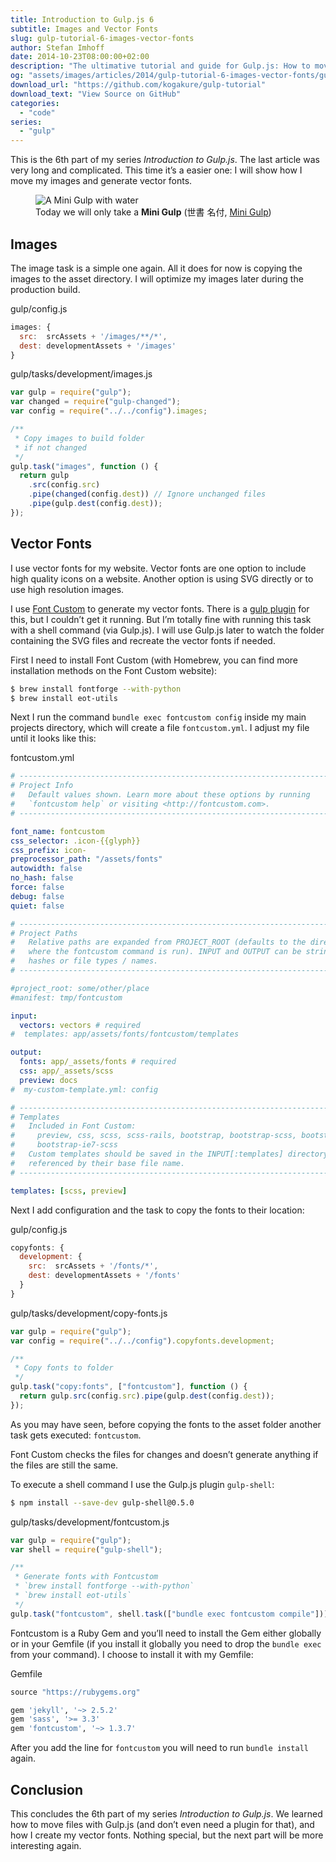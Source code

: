 ```yaml
---
title: Introduction to Gulp.js 6
subtitle: Images and Vector Fonts
slug: gulp-tutorial-6-images-vector-fonts
author: Stefan Imhoff
date: 2014-10-23T08:00:00+02:00
description: "The ultimative tutorial and guide for Gulp.js: How to move images and generate vector fonts from SVG."
og: "assets/images/articles/2014/gulp-tutorial-6-images-vector-fonts/gulp-tutorial-6.jpg"
download_url: "https://github.com/kogakure/gulp-tutorial"
download_text: "View Source on GitHub"
categories:
  - "code"
series:
  - "gulp"
---
```


This is the 6th part of my series _Introduction to Gulp.js_. The last article was very long and complicated. This time it’s a easier one: I will show how I move my images and generate vector fonts.

<figure class="image-figure">
  <img src="/assets/images/articles/2014/gulp-tutorial-6-images-vector-fonts/gulp-tutorial-6.jpg" alt="A Mini Gulp with water">
  <figcaption>
    Today we will only take a <strong>Mini Gulp</strong> (世書 名付, <a href="https://www.flickr.com/photos/nseika/9477122568">Mini Gulp</a>)
  </figcaption>
</figure>

## Images

The image task is a simple one again. All it does for now is copying the images to the asset directory. I will optimize my images later during the production build.

<p class="code-info">gulp/config.js</p>

```javascript
images: {
  src:  srcAssets + '/images/**/*',
  dest: developmentAssets + '/images'
}
```

<p class="code-info">gulp/tasks/development/images.js</p>

```javascript
var gulp = require("gulp");
var changed = require("gulp-changed");
var config = require("../../config").images;

/**
 * Copy images to build folder
 * if not changed
 */
gulp.task("images", function () {
  return gulp
    .src(config.src)
    .pipe(changed(config.dest)) // Ignore unchanged files
    .pipe(gulp.dest(config.dest));
});
```

## Vector Fonts

I use vector fonts for my website. Vector fonts are one option to include high quality icons on a website. Another option is using SVG directly or to use high resolution images.

I use [Font Custom](http://fontcustom.github.io/fontcustom/) to generate my vector fonts. There is a [gulp plugin](https://www.npmjs.com/package/gulp-fontcustom/) for this, but I couldn’t get it running. But I’m totally fine with running this task with a shell command (via Gulp.js). I will use Gulp.js later to watch the folder containing the SVG files and recreate the vector fonts if needed.

First I need to install Font Custom (with Homebrew, you can find more installation methods on the Font Custom website):

```bash
$ brew install fontforge --with-python
$ brew install eot-utils
```

Next I run the command `bundle exec fontcustom config` inside my main projects directory, which will create a file `fontcustom.yml`. I adjust my file until it looks like this:

<p class="code-info">fontcustom.yml</p>

```yaml
# --------------------------------------------------------------------------- #
# Project Info
#   Default values shown. Learn more about these options by running
#   `fontcustom help` or visiting <http://fontcustom.com>.
# --------------------------------------------------------------------------- #

font_name: fontcustom
css_selector: .icon-{{glyph}}
css_prefix: icon-
preprocessor_path: "/assets/fonts"
autowidth: false
no_hash: false
force: false
debug: false
quiet: false

# --------------------------------------------------------------------------- #
# Project Paths
#   Relative paths are expanded from PROJECT_ROOT (defaults to the directory
#   where the fontcustom command is run). INPUT and OUTPUT can be strings or
#   hashes or file types / names.
# --------------------------------------------------------------------------- #

#project_root: some/other/place
#manifest: tmp/fontcustom

input:
  vectors: vectors # required
#  templates: app/assets/fonts/fontcustom/templates

output:
  fonts: app/_assets/fonts # required
  css: app/_assets/scss
  preview: docs
#  my-custom-template.yml: config

# --------------------------------------------------------------------------- #
# Templates
#   Included in Font Custom:
#     preview, css, scss, scss-rails, bootstrap, bootstrap-scss, bootstrap-ie7,
#     bootstrap-ie7-scss
#   Custom templates should be saved in the INPUT[:templates] directory and
#   referenced by their base file name.
# --------------------------------------------------------------------------- #

templates: [scss, preview]
```

Next I add configuration and the task to copy the fonts to their location:

<p class="code-info">gulp/config.js</p>

```javascript
copyfonts: {
  development: {
    src:  srcAssets + '/fonts/*',
    dest: developmentAssets + '/fonts'
  }
}
```

<p class="code-info">gulp/tasks/development/copy-fonts.js</p>

```javascript
var gulp = require("gulp");
var config = require("../../config").copyfonts.development;

/**
 * Copy fonts to folder
 */
gulp.task("copy:fonts", ["fontcustom"], function () {
  return gulp.src(config.src).pipe(gulp.dest(config.dest));
});
```

As you may have seen, before copying the fonts to the asset folder another task gets executed: `fontcustom`.

Font Custom checks the files for changes and doesn’t generate anything if the files are still the same.

To execute a shell command I use the Gulp.js plugin `gulp-shell`:

```bash
$ npm install --save-dev gulp-shell@0.5.0
```

<p class="code-info">gulp/tasks/development/fontcustom.js</p>

```javascript
var gulp = require("gulp");
var shell = require("gulp-shell");

/**
 * Generate fonts with Fontcustom
 * `brew install fontforge --with-python`
 * `brew install eot-utils`
 */
gulp.task("fontcustom", shell.task(["bundle exec fontcustom compile"]));
```

Fontcustom is a Ruby Gem and you’ll need to install the Gem either globally or in your Gemfile (if you install it globally you need to drop the `bundle exec` from your command). I choose to install it with my Gemfile:

<p class="code-info">Gemfile</p>

```ruby
source "https://rubygems.org"

gem 'jekyll', '~> 2.5.2'
gem 'sass', '>= 3.3'
gem 'fontcustom', '~> 1.3.7'
```

After you add the line for `fontcustom` you will need to run `bundle install` again.

## Conclusion

This concludes the 6th part of my series _Introduction to Gulp.js_. We learned how to move files with Gulp.js (and don’t even need a plugin for that), and how I create my vector fonts. Nothing special, but the next part will be more interesting again.
